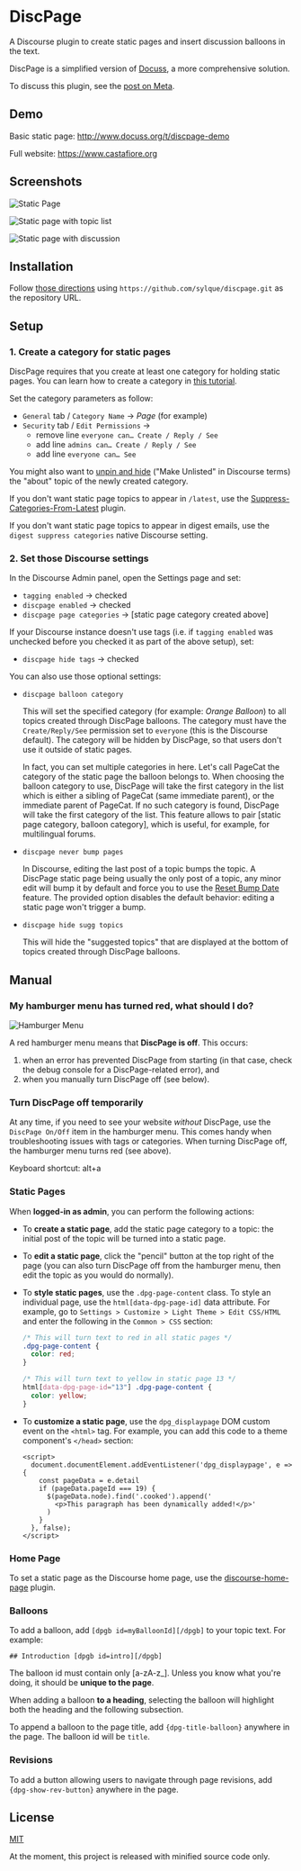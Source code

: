 # DiscPage

A Discourse plugin to create static pages and insert discussion balloons in the
text.

DiscPage is a simplified version of [Docuss](https://github.com/sylque/docuss),
a more comprehensive solution.

To discuss this plugin, see the [post on Meta](https://meta.discourse.org/t/discpage-a-plugin-to-create-static-pages-and-insert-discussion-balloons-in-the-text/136841).

## Demo

Basic static page: http://www.docuss.org/t/discpage-demo

Full website: https://www.castafiore.org

## Screenshots

![Static Page](screenshot1.png)

![Static page with topic list](screenshot2.png)

![Static page with discussion](screenshot3.png)

## Installation

Follow
[those directions](https://meta.discourse.org/t/install-plugins-in-discourse/19157)
using `https://github.com/sylque/discpage.git` as the repository URL.

## Setup

### 1. Create a category for static pages

DiscPage requires that you create at least one category for holding static
pages. You can learn how to create a category in
[this tutorial](https://discourseengine.com/blog/create-new-category-discourse/).

Set the category parameters as follow:

- `General` tab / `Category Name` &rightarrow; _Page_ (for example)
- `Security` tab / `Edit Permissions` &rightarrow;
  - remove line `everyone can… Create / Reply / See`
  - add line `admins can… Create / Reply / See`
  - add line `everyone can… See`

You might also want to
[unpin and hide](https://meta.discourse.org/t/how-can-i-remove-about-pages-for-categories/45725)
 ("Make Unlisted" in Discourse terms) the "about" topic of the newly created 
 category.

If you don't want static page topics to appear in `/latest`, use the
[Suppress-Categories-From-Latest](https://github.com/discoursehosting/discourse-suppress-category-from-latest)
plugin.

If you don't want static page topics to appear in digest emails, use the 
`digest suppress categories` native Discourse setting.

### 2. Set those Discourse settings

In the Discourse Admin panel, open the Settings page and set:

- `tagging enabled` &rightarrow; checked
- `discpage enabled` &rightarrow; checked
- `discpage page categories` &rightarrow; [static page category created above]

If your Discourse instance doesn't use tags (i.e. if `tagging enabled` was
unchecked before you checked it as part of the above setup), set:

- `discpage hide tags` &rightarrow; checked

You can also use those optional settings:

- `discpage balloon category`

  This will set the specified category (for example: _Orange Balloon_) to all
  topics created through DiscPage balloons. The category must have the
  `Create/Reply/See` permission set to `everyone` (this is the Discourse
  default). The category will be hidden by DiscPage, so that users don't use it
  outside of static pages.

  In fact, you can set multiple categories in here. Let's call PageCat the
  category of the static page the balloon belongs to. When choosing the balloon 
  category to use, DiscPage will take the first category in the list which is 
  either a sibling of PageCat (same immediate parent), or the immediate parent 
  of PageCat. If no such category is found, DiscPage will take the first 
  category of the list. This feature allows to pair [static page category, 
  balloon category], which is useful, for example, for multilingual forums.

- `discpage never bump pages`

  In Discourse, editing the last post of a topic bumps the topic. A DiscPage 
  static page being usually the only post of a topic, any minor edit will bump 
  it by default and force you to use the 
  [Reset Bump Date](https://meta.discourse.org/t/t/94406) feature. The provided 
  option disables the default behavior: editing a static page won't trigger a 
  bump.

- `discpage hide sugg topics`

  This will hide the "suggested topics" that are displayed at the bottom of
  topics created through DiscPage balloons.

## Manual

### My hamburger menu has turned red, what should I do?

![Hamburger Menu](screenshot4.png)

A red hamburger menu means that **DiscPage is off**. This occurs:
1. when an error has prevented DiscPage from starting (in that case, check the
  debug console for a DiscPage-related error), and
2. when you manually turn DiscPage off (see below).

### Turn DiscPage off temporarily

At any time, if you need to see your website _without_ DiscPage, use the
`DiscPage On/Off` item in the hamburger menu. This comes handy when 
troubleshooting issues with tags or categories. When turning DiscPage off, 
the hamburger menu turns red (see above).

Keyboard shortcut: alt+a

### Static Pages

When **logged-in as admin**, you can perform the following actions:

- To **create a static page**, add the static page category to a topic: the
  initial post of the topic will be turned into a static page.

- To **edit a static page**, click the "pencil" button at the top right of the
  page (you can also turn DiscPage off from the hamburger menu, then edit the
  topic as you would do normally).

- To **style static pages**, use the `.dpg-page-content` class. To style an
  individual page, use the `html[data-dpg-page-id]` data attribute. For example,
  go to `Settings > Customize > Light Theme > Edit CSS/HTML` and enter the 
  following in the `Common > CSS` section:
  ```css
  /* This will turn text to red in all static pages */
  .dpg-page-content {
    color: red;
  }

  /* This will turn text to yellow in static page 13 */
  html[data-dpg-page-id="13"] .dpg-page-content {
    color: yellow;
  }
  ```

- To **customize a static page**, use the `dpg_displaypage` DOM custom event on 
  the `<html>` tag. For example, you can add this code to a theme component's 
  `</head>` section:

  ```
  <script>
    document.documentElement.addEventListener('dpg_displaypage', e => {
      const pageData = e.detail 
      if (pageData.pageId === 19) {
        $(pageData.node).find('.cooked').append('
          <p>This paragraph has been dynamically added!</p>'
        )
      }
    }, false);
  </script>  
  ```

### Home Page

To set a static page as the Discourse home page, use the
[discourse-home-page](https://github.com/sylque/discourse-home-page) plugin.

### Balloons

To add a balloon, add `[dpgb id=myBalloonId][/dpgb]` to your topic text. For
example:

```
## Introduction [dpgb id=intro][/dpgb]
```

The balloon id must contain only [a-zA-z_]. Unless you know what you're doing, 
it should be **unique to the page**.

When adding a balloon **to a heading**, selecting the balloon will highlight
both the heading and the following subsection.

To append a balloon to the page title, add `{dpg-title-balloon}`
anywhere in the page. The balloon id will be `title`.

### Revisions

To add a button allowing users to navigate through page revisions, add
`{dpg-show-rev-button}` anywhere in the page.

## License

[MIT](LICENSE)

At the moment, this project is released with minified source code only.
